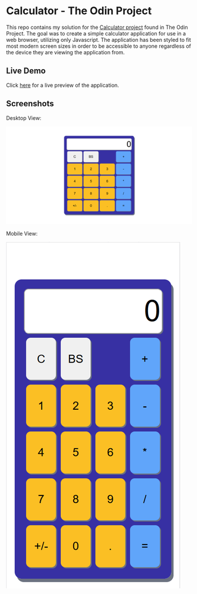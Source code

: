 # Calculator - The Odin Project
This repo contains my solution for the [Calculator project](https://www.theodinproject.com/paths/foundations/courses/foundations/lessons/calculator) found in The Odin Project. The goal was to create a simple calculator application for use in a web browser, utilizing only Javascript. The application has been styled to fit most modern screen sizes in order to be accessible to anyone regardless of the device they are viewing the application from.

## Live Demo
Click [here](https://jimmy-du.github.io/calculator/) for a live preview of the application.

## Screenshots
Desktop View:

<img src="./images/desktop.PNG" alt="Desktop View">

Mobile View:

<img src="./images/mobile.PNG" alt="Mobile View">